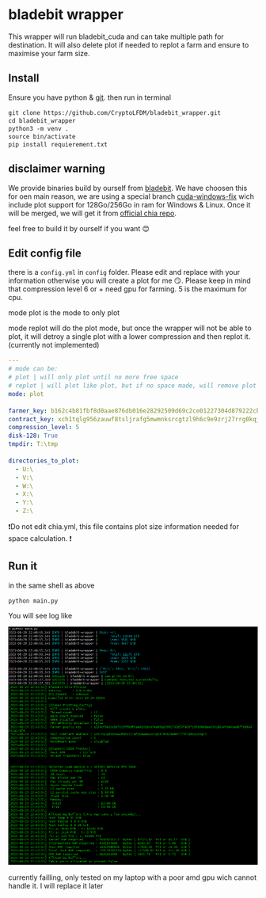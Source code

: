 # bladebit wrapper

This wrapper will run bladebit_cuda and can take multiple path for destination. It will also delete plot if needed to replot a farm and ensure to maximise your farm size.

## Install

Ensure you have python & [git](https://git-scm.com/book/en/v2/Getting-Started-Installing-Git). then run in terminal

````shell
git clone https://github.com/CryptoLFDM/bladebit_wrapper.git
cd bladebit_wrapper
python3 -m venv .
source bin/activate
pip install requierement.txt
````

## disclaimer warning

We provide binaries build by ourself from [bladebit](https://github.com/Chia-Network/bladebit). We have choosen this for oen main reason, we are using a special branch [cuda-windows-fix](https://github.com/Chia-Network/bladebit/tree/cuda-windows-fix) wich include plot support for 128Go/256Go in ram for Windows & Linux.
Once it will be merged, we will get it from [official chia repo](https://downloads.chia.net/).

feel free to build it by ourself if you want 😊

## Edit config file

there is a `config.yml` in `config` folder. Please edit and replace with your information otherwise you will create a plot for me 😏. Please keep in mind that compression level 6 or + need gpu for farming. 5 is the maximum for cpu.

mode plot is the mode to only plot

mode replot will do the plot mode, but once the wrapper will not be able to plot, it will detroy a single plot with a lower compression and then replot it. (currently not implemented)


````yaml
---
# mode can be:
# plot | will only plot until no more free space
# replot | will plot like plot, but if no space made, will remove plot file with lower compression level
mode: plot

farmer_key: b162c4b81fbf8d0aae876db016e28292509d69c2ce01227304d879222cb435092105b1f414f2d263a8c920ad44851096
contract_key: xch1tqlg956zauwf8tsljrafg5mwmnksrcgtzl9h6c9e9zrj27rrg0kqjm3gl3
compression_level: 5
disk-128: True
tmpdir: T:\tmp

directories_to_plot:
  - U:\
  - V:\
  - W:\
  - X:\
  - Y:\
  - Z:\
````


❗Do not edit chia.yml, this file contains plot size information needed for space calculation. ❗

## Run it

in the same shell as above

````shell
python main.py
````

You will see log like

![img.png](assets/img.png)


currently failling, only tested on my laptop with a poor amd gpu wich cannot handle it. I will replace it later